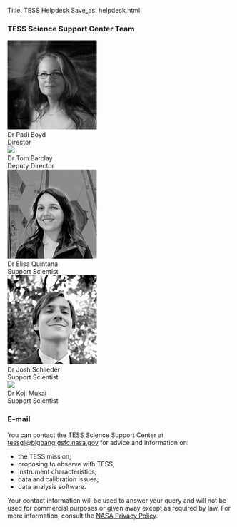 Title: TESS Helpdesk
Save_as: helpdesk.html

### TESS Science Support Center Team

<div class="row">
    <div class="col-sm-3 text-center">
        <img src="images/faces/padi.jpg" class="img-circle"><br>
        Dr Padi Boyd<br>
        Director
    </div>
    <div class="col-sm-3 text-center">
        <img src="images/faces/tom.jpg" class="img-circle"><br>
        Dr Tom Barclay<br>
        Deputy Director
    </div>
    <div class="col-sm-3 text-center">
        <img src="images/faces/elisa.jpg" class="img-circle"><br>
        Dr Elisa Quintana<br>
        Support Scientist
    </div>
    <div class="col-sm-5 text-center">
        <img src="images/faces/josh.jpg" class="img-circle"><br>
        Dr Josh Schlieder<br>
        Support Scientist
    </div>
    <div class="col-sm-3 text-center">
        <img src="images/faces/koji.jpg" class="img-circle"><br>
        Dr Koji Mukai<br>
        Support Scientist
    </div>
</div>

### E-mail

You can contact the TESS Science Support Center at [tessgi@bigbang.gsfc.nasa.gov](mailto:tessgi@bigbang.gsfc.nasa.gov) for advice and information on:

* the TESS mission;
* proposing to observe with TESS;
* instrument characteristics;
* data and calibration issues;
* data analysis software.

Your contact information will be used to answer your query and will not be used for commercial purposes or given away except as required by law. For more information, consult the [NASA Privacy Policy](http://www.nasa.gov/about/highlights/HP_Privacy.html).

<!-- ### Twitter

You can also tweet your questions to <a href="https://twitter.com/TESScsc">@TESScsc</a> on Twitter. -->

<!-- ### FAQ

The FAQ archives at MAST for
[Kepler](http://archive.stsci.edu/mast_faq.php?mission=KEPLER) and
[K2](http://archive.stsci.edu/mast_faq.php?mission=K2) answer many
questions about the missions as well as how to retrieve and analyze
the data.  The FAQ archives on the original Kepler/K2 website can be accessed
[here for Kepler](/FAQ.shtml) and
[here for K2](/K2/FAQ.shtml).  -->
